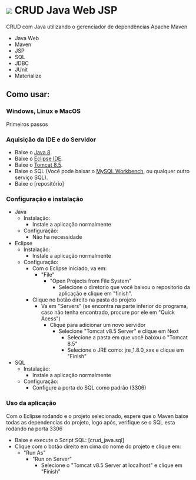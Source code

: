 # <img src="https://img.shields.io/badge/java%20-FF0000.svg?&style=for-the-badge&logo=java&logoColor=white"/> CRUD Java Web JSP 
CRUD com Java utilizando o gerenciador de dependências Apache Maven 

- Java Web
- Maven
- JSP
- SQL
- JDBC
- JUnit
- Materialize

## Como usar:
### Windows, Linux e MacOS
Primeiros passos
### Aquisição da IDE e do Servidor
- Baixe o [Java 8](https://www.java.com/pt_BR/download/).
- Baixe o [Eclipse IDE](https://www.eclipse.org/downloads/).
- Baixe o [Tomcat 8.5](https://tomcat.apache.org/download-80.cgi).
- Baixe o SQL (Você pode baixar o [MySQL Workbench](https://dev.mysql.com/downloads/workbench/), ou qualquer outro serviço SQL).
- Baixe o [repositório]
### Configuração e instalação
- Java
  - Instalação:
    - Instale a aplicação normalmente
  - Configuração:
    - Não ha necessidade
- Eclipse
  - Instalação:
    - Instale a aplicação normalmente
  - Configuração:
    - Com o Eclipse iniciado, va em:
      - "File"
        - "Open Projects from File System"
          - Selecione o diretorio que você baixou o repositorio da aplicação e clique em "finish".
    - Clique no botão direito na pasta do projeto
      - Va em "Servers" (se encontra na parte inferior do programa, caso não tenha encontrado, procure por ele em "Quick Acess")
        - Clique para adicionar um novo servidor
          - Selecione "Tomcat v8.5 Server" e clique em Next
            - Selecione a pasta em que você baixou o "Tomcat 8.5"
            - Selecione o JRE como: jre_1.8.0_xxx e clique em "Finish"
- SQL
  - Instalação:
    - Instale a aplicação normalmente
  - Configuração:
    - Configure a porta do SQL como padrão (3306)
    
### Uso da aplicação
Com o Eclipse rodando e o projeto selecionado, espere que o Maven baixe todas as dependencias do projeto, logo após, verifique se o SQL esta rodando na porta 3306
- Baixe e execute o Script SQL: [crud_java.sql]
- Clique com o botão direito em cima do nome do projeto e clique em:
  - "Run As"
    - "Run on Server"
      - Selecione o "Tomcat v8.5 Server at localhost" e clique em "Finish"

